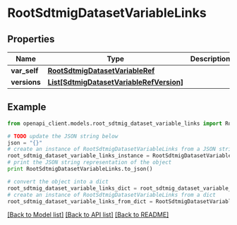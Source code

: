 # RootSdtmigDatasetVariableLinks


## Properties
Name | Type | Description | Notes
------------ | ------------- | ------------- | -------------
**var_self** | [**RootSdtmigDatasetVariableRef**](RootSdtmigDatasetVariableRef.md) |  | [optional] 
**versions** | [**List[SdtmigDatasetVariableRefVersion]**](SdtmigDatasetVariableRefVersion.md) |  | [optional] 

## Example

```python
from openapi_client.models.root_sdtmig_dataset_variable_links import RootSdtmigDatasetVariableLinks

# TODO update the JSON string below
json = "{}"
# create an instance of RootSdtmigDatasetVariableLinks from a JSON string
root_sdtmig_dataset_variable_links_instance = RootSdtmigDatasetVariableLinks.from_json(json)
# print the JSON string representation of the object
print RootSdtmigDatasetVariableLinks.to_json()

# convert the object into a dict
root_sdtmig_dataset_variable_links_dict = root_sdtmig_dataset_variable_links_instance.to_dict()
# create an instance of RootSdtmigDatasetVariableLinks from a dict
root_sdtmig_dataset_variable_links_from_dict = RootSdtmigDatasetVariableLinks.from_dict(root_sdtmig_dataset_variable_links_dict)
```
[[Back to Model list]](../README.md#documentation-for-models) [[Back to API list]](../README.md#documentation-for-api-endpoints) [[Back to README]](../README.md)


